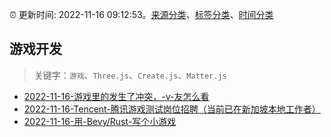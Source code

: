 :alarm_clock: 更新时间: 2022-11-16 09:12:53。[来源分类](../README.md)、[标签分类](../TAGS.md)、[时间分类](../TIMELINE.md)

## 游戏开发


> 关键字：`游戏`、`Three.js`、`Create.js`、`Matter.js`



- [2022-11-16-游戏里的发生了冲突，-v-友怎么看](https://www.v2ex.com/t/895700) 
- [2022-11-16-Tencent-腾讯游戏测试岗位招聘（当前已在新加坡本地工作者）](https://www.v2ex.com/t/895694) 
- [2022-11-16-用-Bevy/Rust-写个小游戏](https://toutiao.io/k/vhb7ptk) 